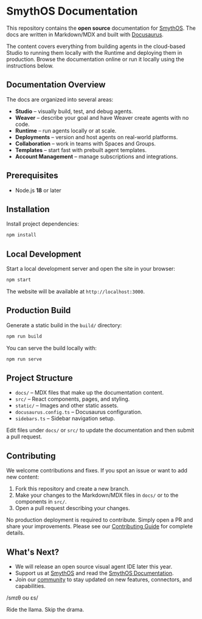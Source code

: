 # SmythOS Documentation

This repository contains the **open source** documentation for [SmythOS](https://smythos.com/docs/). The docs are written in Markdown/MDX and built with [Docusaurus](https://docusaurus.io/).

The content covers everything from building agents in the cloud-based Studio to running them locally with the Runtime and deploying them in production. Browse the documentation online or run it locally using the instructions below.

## Documentation Overview

The docs are organized into several areas:

- **Studio** – visually build, test, and debug agents.
- **Weaver** – describe your goal and have Weaver create agents with no code.
- **Runtime** – run agents locally or at scale.
- **Deployments** – version and host agents on real-world platforms.
- **Collaboration** – work in teams with Spaces and Groups.
- **Templates** – start fast with prebuilt agent templates.
- **Account Management** – manage subscriptions and integrations.

## Prerequisites

- Node.js **18** or later

## Installation

Install project dependencies:

```bash
npm install
```

## Local Development

Start a local development server and open the site in your browser:

```bash
npm start
```

The website will be available at `http://localhost:3000`.

## Production Build

Generate a static build in the `build/` directory:

```bash
npm run build
```

You can serve the build locally with:

```bash
npm run serve
```

## Project Structure

- `docs/` – MDX files that make up the documentation content.
- `src/` – React components, pages, and styling.
- `static/` – Images and other static assets.
- `docusaurus.config.ts` – Docusaurus configuration.
- `sidebars.ts` – Sidebar navigation setup.

Edit files under `docs/` or `src/` to update the documentation and then submit a pull request.

## Contributing

We welcome contributions and fixes. If you spot an issue or want to add new content:

1. Fork this repository and create a new branch.
2. Make your changes to the Markdown/MDX files in `docs/` or to the components in `src/`.
3. Open a pull request describing your changes.

No production deployment is required to contribute. Simply open a PR and share your improvements. Please see our [Contributing Guide](CONTRIBUTING.md) for complete details. 

## What's Next?

-   We will release an open source visual agent IDE later this year.
-   Support us at [SmythOS](https://smythos.com) and read the [SmythOS Documentation](https://smythos.com/docs/).
-   Join our [community](https://discord.gg/smythos) to stay updated on new features, connectors, and capabilities.

/smɪθ oʊ ɛs/

Ride the llama. Skip the drama.